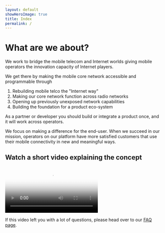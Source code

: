```yaml
---
layout: default
showHeroImage: true
title: Index
permalink: /
---
```


# What are we about?

We work to bridge the mobile telecom and Internet worlds giving mobile operators the innovation capacity of Internet players. 

We get there by making the mobile core network accessible and programmable through 
1. Rebuilding mobile telco the "Internet way" 
2. Making our core network function across radio networks
3. Opening up previously unexposed network capabilities
4. Building the foundation for a product eco-system

As a partner or developer you should build or integrate a product once, and it will work across operators.

We focus on making a difference for the end-user. When we succeed in our mission, operators on our platform have more satisfied customers that use their mobile connectivity in new and meaningful ways. 

## Watch a short video explaining the concept
<div class="video-border">
    <video controls poster="/img/video-poster.jpg">
    <source src="/video/promo.mp4" type="video/mp4">
        Your browser does not support HTML5 video players.
    </video>
</div>

If this video left you with a lot of questions, please head over to our [FAQ page](/faq).
